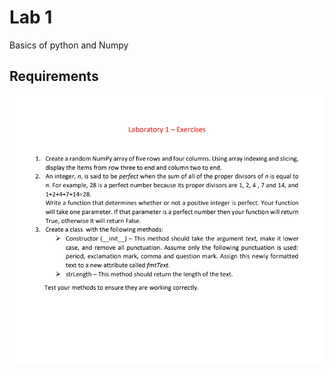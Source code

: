# Lab 1
Basics of python and Numpy

## Requirements
<p align="center">
    <img src="requirements.png">
</p>
